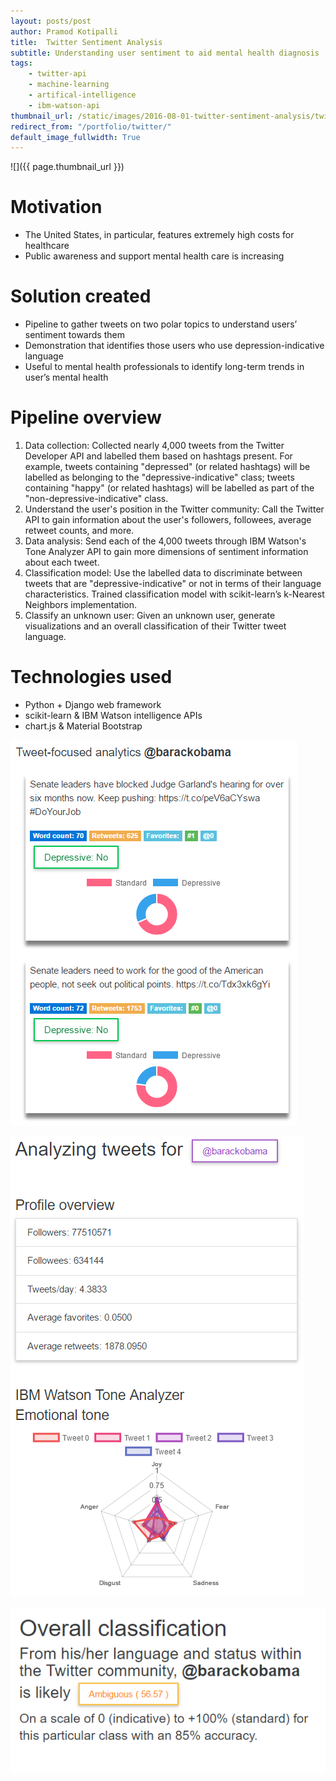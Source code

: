 ```yaml
---
layout: posts/post
author: Pramod Kotipalli
title:  Twitter Sentiment Analysis
subtitle: Understanding user sentiment to aid mental health diagnosis
tags:
    - twitter-api
    - machine-learning
    - artifical-intelligence
    - ibm-watson-api
thumbnail_url: /static/images/2016-08-01-twitter-sentiment-analysis/twitter-sentiment-analysis-thumbnail.png
redirect_from: "/portfolio/twitter/"
default_image_fullwidth: True
---
```


![]({{ page.thumbnail_url }})

# Motivation
- The United States, in particular, features extremely high costs for healthcare
- Public awareness and support mental health care is increasing

# Solution created
- Pipeline to gather tweets on two polar topics to understand users’ sentiment towards them
- Demonstration that identifies those users who use depression-indicative language
- Useful to mental health professionals to identify long-term trends in user’s mental health

# Pipeline overview
1. Data collection: Collected nearly 4,000 tweets from the Twitter Developer API and labelled them based on hashtags present. For example, tweets containing "depressed" (or related hashtags) will be labelled as belonging to the "depressive-indicative" class; tweets containing "happy" (or related hashtags) will be labelled as part of the "non-depressive-indicative" class.
2. Understand the user's position in the Twitter community: Call the Twitter API to gain information about the user's followers, followees, average retweet counts, and more.
3. Data analysis: Send each of the 4,000 tweets through IBM Watson's Tone Analyzer API to gain more dimensions of sentiment information about each tweet.
4. Classification model: Use the labelled data to discriminate between tweets that are "depressive-indicative" or not in terms of their language characteristics. Trained classification model with scikit-learn’s k-Nearest Neighbors implementation.
5. Classify an unknown user: Given an unknown user, generate visualizations and an overall classification of their Twitter tweet language.

# Technologies used
- Python + Django web framework
- scikit-learn & IBM Watson intelligence APIs
- chart.js & Material Bootstrap

![](/static/images/2016-08-01-twitter-sentiment-analysis/twitter-sentiment-analysis-a.png)

![](/static/images/2016-08-01-twitter-sentiment-analysis/twitter-sentiment-analysis-b.png)

![](/static/images/2016-08-01-twitter-sentiment-analysis/twitter-sentiment-analysis-c.png)
